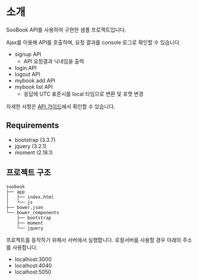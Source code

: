 # 소개
SooBook API를 사용하여 구현한 샘플 프로젝트입니다.

Ajax를 이용해 API를 호출하며, 요청 결과를 console 로그로 확인할 수 있습니다.

- signup API
	- API 요청결과 닉네임을 출력 
- login API
- logout API
- mybook add API
- mybook list API
	- 응답에 UTC 표준시를 local 타임으로 변환 및 포맷 변경

자세한 사항은 [API 가이드](https://pinstinct.gitbooks.io/soobook-api/content/)에서 확인할 수 있습니다.

## Requirements
- bootstrap (3.3.7)
- jquery (3.2.1)
- moment (2.18.1)

## 프로젝트 구조

```shell
soobook
├── app
│   ├── index.html
│   └── js
├── bower.json
└── bower_components
    ├── bootstrap
    ├── moment
    └── jquery

```

프로젝트를 동작하기 위해서 서버에서 실행합니다. 로컬서버를 사용할 경우 아래의 주소를 사용합니다.
- localhost:3000
- localhost:4040
- localhost:5050

